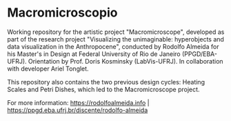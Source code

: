 # Macromicroscopio

Working repository for the artistic project "Macromicroscope", developed as part of the research project "Visualizing the unimaginable: hyperobjects and data visualization in the Anthropocene", conducted by Rodolfo Almeida for his Master's in Design at Federal University of Rio de Janeiro (PPGD/EBA-UFRJ). Orientation by Prof. Doris Kosminsky (LabVis-UFRJ). In collaboration with developer Ariel Tonglet.

This repository also contains the two previous design cycles: Heating Scales and Petri Dishes, which led to the Macromicroscope project.

For more information: 
https://rodolfoalmeida.info | https://ppgd.eba.ufrj.br/discente/rodolfo-almeida
